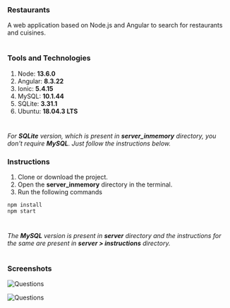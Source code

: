 ### Restaurants
A web application based on Node.js and Angular to search for restaurants and cuisines.
#    
    
### Tools and Technologies
1. Node: **13.6.0**
2. Angular: **8.3.22**
3. Ionic: **5.4.15**
4. MySQL: **10.1.44**
5. SQLite: **3.31.1**
6. Ubuntu: **18.04.3 LTS**
#    
    
*For **SQLite** version, which is present in **server_inmemory** directory, you don't require **MySQL**. Just follow the instructions below.*

### Instructions
1. Clone or download the project.
2. Open the **server_inmemory** directory in the terminal.
3. Run the following commands
```
npm install
npm start
```
#    
    
*The **MySQL** version is present in **server** directory and the instructions for the same are present in **server > instructions** directory.*
#    
    
### Screenshots
![Questions](https://raw.githubusercontent.com/rohitkori/restaurant_search_app/master/server/screenshots/restaurant2.png)

![Questions](https://raw.githubusercontent.com/rohitkori/restaurant_search_app/master/server/screenshots/restaurant1.png)
